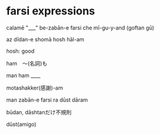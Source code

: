 # farsi expressions

calamē "___" be-zabān-e farsi che mī-gu-y-and (goftan gū)

az dīdan-e shomā hosh hāl-am

hosh: good

ham　〜(名詞)も

man ham ____

motashakker(感謝)-am

man zabān-e farsi ra dūst dāram

būdan, dāshtanだけ不規則

dūst(amigo)